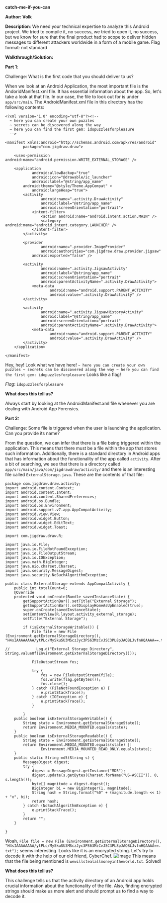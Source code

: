 **catch-me-if-you-can**

**Author: Volk**

**Description**:
We need your technical expertise to analyze this Android project. We tried to compile it, no success, we tried to open it, no success, but we know for sure that the final product had to scope to deliver hidden messages to different attackers worldwide in a form of a mobile game. Flag format: not standard

**Walkthrough/Solution:**

**Part 1**:

Challenge: What is the first code that you should deliver to us?

When we look at an Android Application, the most important file is the AndoridManifest.xml file. It has essential information about the app. So, let's take a look at that file.
In our case, the file to look out for is under `app/src/main`.
The AndroidManifest.xml file in this directory has the following contents:
```
<?xml version="1.0" encoding="utf-8"?><!--
  ~ here you can create your own puzzles
  ~ secrets can be discovered along the way
  ~ here you can find the first gem: idopuzzlesforpleasure
  -->

<manifest xmlns:android="http://schemas.android.com/apk/res/android"
        package="com.jigdraw.draw">

    <uses-permission android:name="android.permission.WRITE_EXTERNAL_STORAGE" />

    <application
            android:allowBackup="true"
            android:icon="@drawable/ic_launcher"
            android:label="@string/app_name"
        android:theme="@style/Theme.AppCompat" >
            android:largeHeap="true">
        <activity
                android:name=".activity.DrawActivity"
                android:label="@string/app_name"
                android:screenOrientation="portrait">
            <intent-filter>
                <action android:name="android.intent.action.MAIN" />
                <category android:name="android.intent.category.LAUNCHER" />
            </intent-filter>
        </activity>

        <provider
                android:name=".provider.ImageProvider"
                android:authorities="com.jigdraw.draw.provider.jigsaw"
            android:exported="false" />

        <activity
                android:name=".activity.JigsawActivity"
                android:label="@string/app_name"
                android:screenOrientation="portrait"
                android:parentActivityName=".activity.DrawActivity">
            <meta-data
                    android:name="android.support.PARENT_ACTIVITY"
                    android:value=".activity.DrawActivity" />
        </activity>

        <activity
                android:name=".activity.JigsawHistoryActivity"
                android:label="@string/app_name"
                android:screenOrientation="portrait"
                android:parentActivityName=".activity.DrawActivity">
            <meta-data
                    android:name="android.support.PARENT_ACTIVITY"
                    android:value=".activity.DrawActivity" />
        </activity>
    </application>

</manifest>
```
Hey, hey! Look what we have here! 
`
~ here you can create your own puzzles
  ~ secrets can be discovered along the way
  ~ here you can find the first gem: idopuzzlesforpleasure
`
Looks like a flag!

*Flag*: `idopuzzlesforpleasure`

**What does this tell us?**

Always start by looking at the AndroidManifest.xml file whenever you are dealing with Android App Forensics.

**Part 2:**

Challenge: Some file is triggered when the user is launching the application. Can you provide its name?

From the question, we can infer that there is a file being triggered within the application. This means that there must be a file within the app that stores such information. Additionally, there is a standard directory in Android apps that has information about the functionality of the app called `activity`. After a bit of searching, we see that there is a directory called `app/src/main/java/com/jigdrawdraw/activity/` and there is an interesting file called `ExternalStorage.java`. 
These are the contents of that file:
```
package com.jigdraw.draw.activity;
import android.content.Context;
import android.content.Intent;
import android.content.SharedPreferences;
import android.os.Bundle;
import android.os.Environment;
import android.support.v7.app.AppCompatActivity;
import android.view.View;
import android.widget.Button;
import android.widget.EditText;
import android.widget.Toast;

import com.jigdraw.draw.R;

import java.io.File;
import java.io.FileNotFoundException;
import java.io.FileOutputStream;
import java.io.IOException;
import java.math.BigInteger;
import java.nio.charset.Charset;
import java.security.MessageDigest;
import java.security.NoSuchAlgorithmException;

public class ExternalStorage extends AppCompatActivity {
    public int totalCount=0;
    @Override
    protected void onCreate(Bundle savedInstanceState) {
        getSupportActionBar().setTitle("External Storage");
        getSupportActionBar().setDisplayHomeAsUpEnabled(true);
        super.onCreate(savedInstanceState);
        setContentView(R.layout.activity_external_storage);
        setTitle("External Storage");

        if (isExternalStorageWritable()) {
            File file = new File (Environment.getExternalStorageDirectory(), "H4sIAAAAAAAA/ytPLc/MySkuSU3MSczJyc3PS63MzCvJSC3PL8pJAQBLJvfnHQAAAA==.txt");

//            Log.d("External Storage Directory", String.valueOf(Environment.getExternalStorageDirectory()));

            FileOutputStream fos;

            try {
                fos = new FileOutputStream(file);
                fos.write(flag.getBytes());
                fos.close();
            } catch (FileNotFoundException e) {
                e.printStackTrace();
            } catch (IOException e) {
                e.printStackTrace();
            }

        }
    public boolean isExternalStorageWritable() {
        String state = Environment.getExternalStorageState();
        return Environment.MEDIA_MOUNTED.equals(state);
    }
    public boolean isExternalStorageReadable() {
        String state = Environment.getExternalStorageState();
        return Environment.MEDIA_MOUNTED.equals(state) ||
                Environment.MEDIA_MOUNTED_READ_ONLY.equals(state);
    }
    public static String md5(String s) {
        MessageDigest digest;
        try {
            digest = MessageDigest.getInstance("MD5");
            digest.update(s.getBytes(Charset.forName("US-ASCII")), 0, s.length());
            byte[] magnitude = digest.digest();
            BigInteger bi = new BigInteger(1, magnitude);
            String hash = String.format("%0" + (magnitude.length << 1) + "x", bi);
            return hash;
        } catch (NoSuchAlgorithmException e) {
            e.printStackTrace();
        }
        return "";
    }

}
```
Woah, `File file = new File (Environment.getExternalStorageDirectory(), "H4sIAAAAAAAA/ytPLc/MySkuSU3MSczJyc3PS63MzCvJSC3PL8pJAQBLJvfnHQAAAA==.txt");` seems interesting. 
Looks like it is an encrypted string. Let's try to decode it with the help of our old friend, CyberChef.
![image](https://user-images.githubusercontent.com/95949180/153769565-1f2169ee-9641-417a-8b64-2c10ceec9d90.png)
This means that the file being mentioned is `wewillstealallmoneyintheworld.txt`. Solved!

**What does this tell us?**

This challenge tells us that the activity directory of an Android app holds crucial information about the functionality of the file. Also, finding encrypted strings should make us more alert and should prompt us to find a way to decode it.
